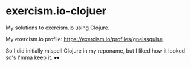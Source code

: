 # exercism.io-clojuer
My solutions to exercism.io using Clojure.

My exercism.io profile: https://exercism.io/profiles/gneissguise

So I did initially mispell Clojure in my reponame, but I liked how it looked so's I'mma keep it. 🕶️
